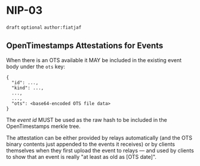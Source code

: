 # NIP-03

`draft` `optional` `author:fiatjaf`

## OpenTimestamps Attestations for Events
When there is an OTS available it MAY be included in the existing event body under the `ots` key:

```
{
  "id": ...,
  "kind": ...,
  ...,
  ...,
  "ots": <base64-encoded OTS file data>
}
```

The _event id_ MUST be used as the raw hash to be included in the OpenTimestamps merkle tree.

The attestation can be either provided by relays automatically (and the OTS binary contents just appended to the events it receives) or by clients themselves when they first upload the event to relays — and used by clients to show that an event is really "at least as old as [OTS date]".
